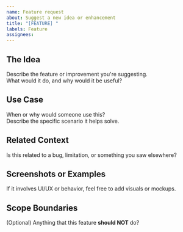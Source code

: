 ```yaml
---
name: Feature request
about: Suggest a new idea or enhancement
title: "[FEATURE] "
labels: Feature
assignees: 
---
```


<!-- 
===============================================================================
=> Feature Request - OceanApocalypseStudios
   Use this template to propose a new idea or functionality.
===============================================================================
-->

## The Idea
Describe the feature or improvement you're suggesting.  
What would it do, and why would it be useful?

## Use Case
When or why would someone use this?  
Describe the specific scenario it helps solve.

## Related Context
Is this related to a bug, limitation, or something you saw elsewhere?

## Screenshots or Examples
If it involves UI/UX or behavior, feel free to add visuals or mockups.

## Scope Boundaries
(Optional) Anything that this feature **should NOT** do?

<!--

Thanks for your suggestion!  
We’ll review it based on feasibility, usefulness, and alignment with project goals.

-->
